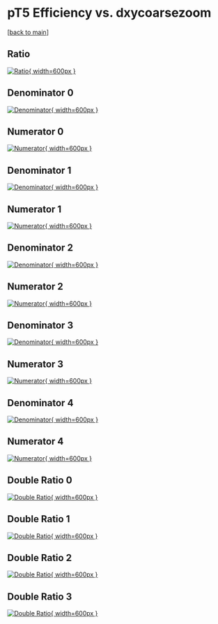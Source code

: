 # pT5 Efficiency vs. dxycoarsezoom

[[back to main](./)]



## Ratio

[![Ratio](../mtv/var/pT5_base_11_-1_eff_dxycoarsezoom.png){ width=600px }](../mtv/var/pT5_base_11_-1_eff_dxycoarsezoom.pdf)

## Denominator 0

[![Denominator](../mtv/den/pT5_base_11_-1_eff_dxycoarsezoom_den0.png){ width=600px }](../mtv/den/pT5_base_11_-1_eff_dxycoarsezoom_den0.pdf)

## Numerator 0

[![Numerator](../mtv/num/pT5_base_11_-1_eff_dxycoarsezoom_num0.png){ width=600px }](../mtv/num/pT5_base_11_-1_eff_dxycoarsezoom_num0.pdf)

## Denominator 1

[![Denominator](../mtv/den/pT5_base_11_-1_eff_dxycoarsezoom_den1.png){ width=600px }](../mtv/den/pT5_base_11_-1_eff_dxycoarsezoom_den1.pdf)

## Numerator 1

[![Numerator](../mtv/num/pT5_base_11_-1_eff_dxycoarsezoom_num1.png){ width=600px }](../mtv/num/pT5_base_11_-1_eff_dxycoarsezoom_num1.pdf)

## Denominator 2

[![Denominator](../mtv/den/pT5_base_11_-1_eff_dxycoarsezoom_den2.png){ width=600px }](../mtv/den/pT5_base_11_-1_eff_dxycoarsezoom_den2.pdf)

## Numerator 2

[![Numerator](../mtv/num/pT5_base_11_-1_eff_dxycoarsezoom_num2.png){ width=600px }](../mtv/num/pT5_base_11_-1_eff_dxycoarsezoom_num2.pdf)

## Denominator 3

[![Denominator](../mtv/den/pT5_base_11_-1_eff_dxycoarsezoom_den3.png){ width=600px }](../mtv/den/pT5_base_11_-1_eff_dxycoarsezoom_den3.pdf)

## Numerator 3

[![Numerator](../mtv/num/pT5_base_11_-1_eff_dxycoarsezoom_num3.png){ width=600px }](../mtv/num/pT5_base_11_-1_eff_dxycoarsezoom_num3.pdf)

## Denominator 4

[![Denominator](../mtv/den/pT5_base_11_-1_eff_dxycoarsezoom_den4.png){ width=600px }](../mtv/den/pT5_base_11_-1_eff_dxycoarsezoom_den4.pdf)

## Numerator 4

[![Numerator](../mtv/num/pT5_base_11_-1_eff_dxycoarsezoom_num4.png){ width=600px }](../mtv/num/pT5_base_11_-1_eff_dxycoarsezoom_num4.pdf)

## Double Ratio 0

[![Double Ratio](../mtv/ratio/pT5_base_11_-1_eff_dxycoarsezoom_ratio0.png){ width=600px }](../mtv/ratio/pT5_base_11_-1_eff_dxycoarsezoom_ratio0.pdf)

## Double Ratio 1

[![Double Ratio](../mtv/ratio/pT5_base_11_-1_eff_dxycoarsezoom_ratio1.png){ width=600px }](../mtv/ratio/pT5_base_11_-1_eff_dxycoarsezoom_ratio1.pdf)

## Double Ratio 2

[![Double Ratio](../mtv/ratio/pT5_base_11_-1_eff_dxycoarsezoom_ratio2.png){ width=600px }](../mtv/ratio/pT5_base_11_-1_eff_dxycoarsezoom_ratio2.pdf)

## Double Ratio 3

[![Double Ratio](../mtv/ratio/pT5_base_11_-1_eff_dxycoarsezoom_ratio3.png){ width=600px }](../mtv/ratio/pT5_base_11_-1_eff_dxycoarsezoom_ratio3.pdf)


